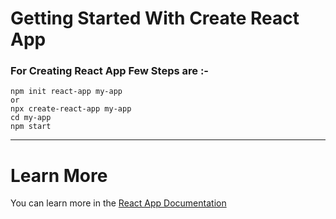 # Getting Started With Create React App
### For Creating React App Few Steps are :-
```
npm init react-app my-app
or
npx create-react-app my-app
cd my-app
npm start
```
<hr/>

# Learn More
You can learn more in the [React App Documentation](https://legacy.reactjs.org/docs/getting-started.html)
